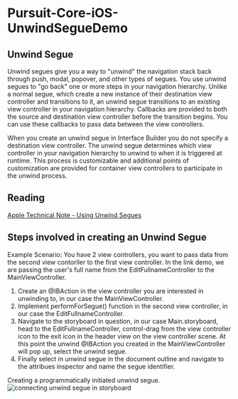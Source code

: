 # Pursuit-Core-iOS-UnwindSegueDemo

## Unwind Segue 

Unwind segues give you a way to "unwind" the navigation stack back through push, modal, popover, and other types of segues. You use unwind segues to "go back" one or more steps in your navigation hierarchy. Unlike a normal segue, which create a new instance of their destination view controller and transitions to it, an unwind segue transitions to an existing view controller in your navigation hierarchy. Callbacks are provided to both the source and destination view controller before the transition begins. You can use these callbacks to pass data between the view controllers.

When you create an unwind segue in Interface Builder you do not specify a destination view controller. The unwind segue determines which view controller in your navigation hierarchy to unwind to when it is triggered at runtime. This process is customizable and additional points of customization are provided for container view controllers to participate in the unwind process. 

## Reading 
[Apple Technical Note - Using Unwind Segues](https://developer.apple.com/library/archive/technotes/tn2298/_index.html)  

## Steps involved in creating an Unwind Segue 

Example Scenario: You have 2 view controllers, you want to pass data from the second view contorller to the first view controller. In the link demo, we are passing the user's full name from the EditFullnameController to the MainViewController. 

1. Create an @IBAction in the view controller you are interested in unwinding to, in our case the MainViewController. 
1. Implement performForSegue() function in the second view controller, in our case the EditFullnameController. 
1. Navigate to the storyboard in question, in our case Main.storyboard, head to the EditFullnameController, control-drag from the view controller icon to the exit icon in the header view on the view controller scene. At this point the unwind @IBAction you created in the MainViewController will pop up, select the unwind segue. 
1. Finally select in unwind segue in the document outline and navigate to the attribues inspector and name the segue identifier. 

Creating a programmatically initiated unwind segue.
![connecting unwind segue in storyboard](https://developer.apple.com/library/archive/technotes/tn2298/Art/tn2298_SceneToExitIcon.png)

